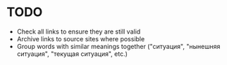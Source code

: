 # TODO

- Check all links to ensure they are still valid
- Archive links to source sites where possible
- Group words with similar meanings together ("ситуация", "нынешняя ситуация", "текущая ситуация", etc.)
